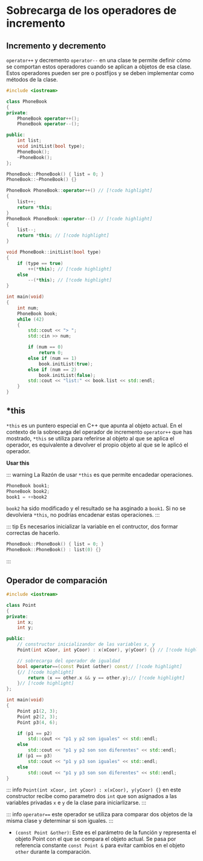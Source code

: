 # Sobrecarga de los operadores de incremento

## Incremento y decremento

 `operator++` y decremento `operator--` en una clase te permite definir cómo se comportan estos operadores cuando se aplican a objetos de esa clase. Estos operadores pueden ser pre o postfijos y se deben implementar como métodos de la clase.

```cpp
#include <iostream>

class PhoneBook
{
private:
	PhoneBook operator++();
	PhoneBook operator--();

public:
	int list;
	void initList(bool type);
	PhoneBook();
	~PhoneBook();
};

PhoneBook::PhoneBook() { list = 0; }
PhoneBook::~PhoneBook() {}

PhoneBook PhoneBook::operator++() // [!code highlight]
{
	list++;
	return *this;
}
PhoneBook PhoneBook::operator--() // [!code highlight]
{
	list--; 
	return *this; // [!code highlight]
}

void PhoneBook::initList(bool type)
{
	if (type == true)
		++(*this); // [!code highlight]
	else
		--(*this); // [!code highlight]
}
```

```cpp
int main(void)
{
	int num;
	PhoneBook book;
	while (42)
	{
		std::cout << "> ";
		std::cin >> num;

		if (num == 0)
			return 0;
		else if (num == 1)
			book.initList(true);
		else if (num == 2)
			book.initList(false);
		std::cout << "list:" << book.list << std::endl;
	}
}
```

## *this

`*this` es un puntero especial en C++ que apunta al objeto actual. En el contexto de la sobrecarga del operador de incremento `operator++` que has mostrado, `*this` se utiliza para referirse al objeto al que se aplica el operador, es equivalente a devolver el propio objeto al que se le aplicó el operador.

**Usar this**

::: warning La Razón de usar `*this` es que permite encadedar operaciones.
```cpp
PhoneBook book1;
PhoneBook book2;
book1 = ++book2
```
`book2` ha sido modificado y el resultado se ha asginado a `book1`. Si no se devolviera `*this`, no podrías encadenar estas operaciones.
:::


::: tip Es necesarios inicializar la variable en el contructor, dos formar correctas de hacerlo.
```cpp
PhoneBook::PhoneBook() { list = 0; }
PhoneBook::PhoneBook() : list(0) {}
```
:::


## Operador de comparación

```cpp
#include <iostream>

class Point
{
private:
	int x;
	int y;

public:
	// constructor inicializandor de las variables x, y
	Point(int xCoor, int yCoor) : x(xCoor), y(yCoor) {} // [!code highlight]

	// sobrecarga del operador de igualdad
	bool operator==(const Point &other) const// [!code highlight]
	{// [!code highlight]
		return (x == other.x && y == other.y);// [!code highlight]
	}// [!code highlight]
};

int main(void)
{
	Point p1(2, 3);
	Point p2(2, 3);
	Point p3(4, 6);

	if (p1 == p2)
		std::cout << "p1 y p2 son iguales" << std::endl;
	else
		std::cout << "p1 y p2 son son diferentes" << std::endl;
	if (p1 == p3)
		std::cout << "p1 y p3 son iguales" << std::endl;
	else
		std::cout << "p1 y p3 son son diferentes" << std::endl;
}
```

::: info `Point(int xCoor, int yCoor) : x(xCoor), y(yCoor) {}` en este constructor recibe como parametro dos `int` que son asignados a las variables privadas `x` e `y` de la clase para iniciarlizarse.
:::

::: info `operator==` este operador se utiliza para comparar dos objetos de la misma clase y determinar si son iguales.
:::

+ `(const Point &other)`: Este es el parámetro de la función y representa el objeto Point con el que se compara el objeto actual. Se pasa por referencia constante `const Point &` para evitar cambios en el objeto `other` durante la comparación.